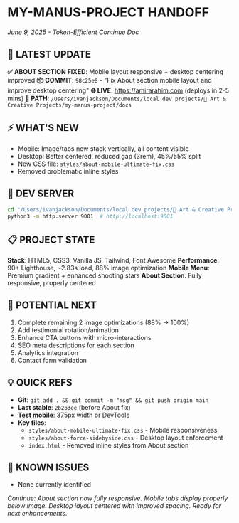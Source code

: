 # MY-MANUS-PROJECT HANDOFF
*June 9, 2025 - Token-Efficient Continue Doc*

## 🚀 LATEST UPDATE
**✅ ABOUT SECTION FIXED**: Mobile layout responsive + desktop centering improved
**📦 COMMIT**: `98c25e8` - "Fix About section mobile layout and improve desktop centering"
**🌐 LIVE**: https://amirarahim.com (deploys in 2-5 mins)
**📁 PATH**: `/Users/ivanjackson/Documents/local dev projects/🎨 Art & Creative Projects/my-manus-project/docs`

## ⚡ WHAT'S NEW
* Mobile: Image/tabs now stack vertically, all content visible
* Desktop: Better centered, reduced gap (3rem), 45%/55% split
* New CSS file: `styles/about-mobile-ultimate-fix.css`
* Removed problematic inline styles

## 🔄 DEV SERVER
```bash
cd "/Users/ivanjackson/Documents/local dev projects/🎨 Art & Creative Projects/my-manus-project/docs"
python3 -m http.server 9001  # http://localhost:9001
```

## 📋 PROJECT STATE
**Stack**: HTML5, CSS3, Vanilla JS, Tailwind, Font Awesome
**Performance**: 90+ Lighthouse, ~2.83s load, 88% image optimization
**Mobile Menu**: Premium gradient + enhanced shooting stars
**About Section**: Fully responsive, properly centered

## 🎯 POTENTIAL NEXT
1. Complete remaining 2 image optimizations (88% → 100%)
2. Add testimonial rotation/animation  
3. Enhance CTA buttons with micro-interactions
4. SEO meta descriptions for each section
5. Analytics integration
6. Contact form validation

## 💡 QUICK REFS
* **Git**: `git add . && git commit -m "msg" && git push origin main`
* **Last stable**: `2b2b3ee` (before About fix)
* **Test mobile**: 375px width or DevTools
* **Key files**: 
  * `styles/about-mobile-ultimate-fix.css` - Mobile responsiveness
  * `styles/about-force-sidebyside.css` - Desktop layout enforcement
  * `index.html` - Removed inline styles from About section

## 🔧 KNOWN ISSUES
* None currently identified

*Continue: About section now fully responsive. Mobile tabs display properly below image. Desktop layout centered with improved spacing. Ready for next enhancements.*
